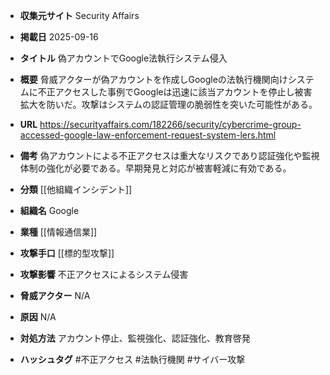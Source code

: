 - **収集元サイト**
Security Affairs

- **掲載日**
2025-09-16

- **タイトル**
偽アカウントでGoogle法執行システム侵入

- **概要**
脅威アクターが偽アカウントを作成しGoogleの法執行機関向けシステムに不正アクセスした事例でGoogleは迅速に該当アカウントを停止し被害拡大を防いだ。攻撃はシステムの認証管理の脆弱性を突いた可能性がある。

- **URL**
https://securityaffairs.com/182266/security/cybercrime-group-accessed-google-law-enforcement-request-system-lers.html

- **備考**
偽アカウントによる不正アクセスは重大なリスクであり認証強化や監視体制の強化が必要である。早期発見と対応が被害軽減に有効である。

- **分類**
[[他組織インシデント]]

- **組織名**
Google

- **業種**
[[情報通信業]]

- **攻撃手口**
[[標的型攻撃]]

- **攻撃影響**
不正アクセスによるシステム侵害

- **脅威アクター**
N/A

- **原因**
N/A

- **対処方法**
アカウント停止、監視強化、認証強化、教育啓発

- **ハッシュタグ**
#不正アクセス #法執行機関 #サイバー攻撃
